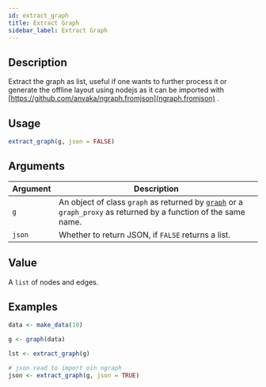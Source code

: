 ```yaml
---
id: extract_graph
title: Extract Graph
sidebar_label: Extract Graph
---
```


## Description

Extract the graph as list, useful if one wants to
 further process it or generate the offline layout
 using nodejs as it can be imported with
 [https://github.com/anvaka/ngraph.fromjson](ngraph.fromjson) .


## Usage

```r
extract_graph(g, json = FALSE)
```


## Arguments

Argument      |Description
------------- |----------------
`g`     |     An object of class `graph` as returned by [`graph`](#graph) or a `graph_proxy`  as returned by a function of the same name.
`json`     |     Whether to return JSON, if `FALSE` returns a list.


## Value

A `list` of nodes and edges.


## Examples

```r
data <- make_data(10)

g <- graph(data)

lst <- extract_graph(g)

# json read to import oin ngraph
json <- extract_graph(g, json = TRUE)
```


